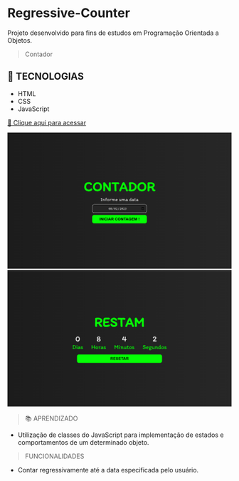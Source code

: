# Regressive-Counter
 Projeto desenvolvido para fins de estudos em Programação Orientada a Objetos.

> Contador

## 🔨 TECNOLOGIAS
* HTML
* CSS
* JavaScript

[🔗 Clique aqui para acessar](https://wesleydrc.github.io/Regressive-Counter)

![preview](./.github/home.png)
![preview](./.github/counter.png)

> 📚 APRENDIZADO

* Utilização de classes do JavaScript para implementação de estados e comportamentos de um determinado objeto.


> FUNCIONALIDADES

* Contar regressivamente até a data especificada pelo usuário.
